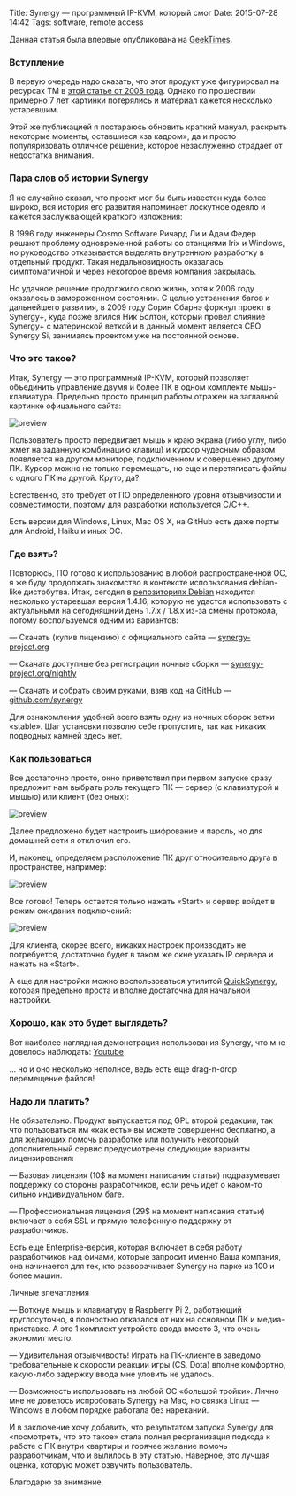 Title: Synergy — программный IP-KVM, который смог
Date: 2015-07-28 14:42
Tags: software, remote access

Данная статья была впервые опубликована на [GeekTimes](http://geektimes.ru/post/259424/).

### Вступление

В первую очередь надо сказать, что этот продукт уже фигурировал на ресурсах ТМ в [этой статье от 2008 года](http://geektimes.ru/post/44905/). Однако по прошествии примерно 7 лет картинки потерялись и материал кажется несколько устаревшим.

Этой же публикацией я постараюсь обновить краткий мануал, раскрыть некоторые моменты, оставшиеся «за кадром», да и просто популяризовать отличное решение, которое незаслуженно страдает от недостатка внимания.

### Пара слов об истории Synergy

Я не случайно сказал, что проект мог бы быть известен куда более широко, вся история его развития напоминает лоскутное одеяло и кажется заслужвающей краткого изложения:

В 1996 году инженеры Cosmo Software Ричард Ли и Адам Федер решают проблему одновременной работы со станциями Irix и Windows, но руководство отказывается выделять внутреннюю разработку в отдельный продукт. Такая недальновидность оказалась симптоматичной и через некоторое время компания закрылась.

Но удачное решение продолжило свою жизнь, хотя к 2006 году оказалось в замороженном состоянии. С целью устранения багов и дальнейшего развития, в 2009 году Сорин Сбарнэ форкнул проект в Synergy+, куда позже влился Ник Болтон, который провел слияние Synergy+ с материнской веткой и в данный момент является CEO Synergy Si, занимаясь проектом уже на постоянной основе.

### Что это такое?

Итак, Synergy — это программный IP-KVM, который позволяет объединить управление двумя и более ПК в одном комплекте мышь-клавиатура. Предельно просто принцип работы отражен на заглавной картинке офицального сайта:

![preview]({filename}/media/synergy_main.png)

Пользователь просто передвигает мышь к краю экрана (либо углу, либо жмет на заданную комбинацию клавиш) и курсор чудесным образом появляется на другом мониторе, подключенном к совершенно другому ПК. Курсор можно не только перемещать, но еще и перетягивать файлы с одного ПК на другой. Круто, да?

Естественно, это требует от ПО определенного уровня отзывчивости и совместимости, поэтому для разработки используется C/C++.

Есть версии для Windows, Linux, Mac OS X, на GitHub есть даже порты для Android, Haiku и иных ОС.

### Где взять?

Повторюсь, ПО готово к использованию в любой распространенной ОС, я же буду продолжать знакомство в контексте использования debian-like дистрбутва. Итак, сегодня в [репозиториях Debian](https://packages.debian.org/stable/synergy) находится несколько устаревшая версия 1.4.16, которую не удастся использовать с актуальными на сегодняшний день 1.7.x / 1.8.x из-за смены протокола, потому воспользуемся одним из вариантов:

— Скачать (купив лицензию) с официального сайта — [synergy-project.org](http://synergy-project.org/)

— Скачать доступные без регистрации ночные сборки — [synergy-project.org/nightly](http://synergy-project.org/nightly)

— Скачать и собрать своим руками, взяв код на GitHub — [github.com/synergy](https://github.com/synergy/synergy)

Для ознакомления удобней всего взять одну из ночных сборок ветки «stable». Шаг установки позволю себе пропустить, так как никаких подводных камней здесь нет.

### Как пользоваться

Все достаточно просто, окно приветствия при первом запуске сразу предложит нам выбрать роль текущего ПК — сервер (с клавиатурой и мышью) или клиент (без оных):

![preview]({filename}/media/synergy_welcome_screen.png)

Далее предложено будет настроить шифрование и пароль, но для домашней сети я отключил его.

И, наконец, определяем расположение ПК друг относительно друга в пространстве, например:

![preview]({filename}/media/synergy_setup_screen.png)

Все готово! Теперь остается только нажать «Start» и сервер войдет в режим ожидания подключений:

![preview]({filename}/media/synergy_ready_screen.png)

Для клиента, скорее всего, никаких настроек производить не потребуется, достаточно будет в таком же окне указать IP сервера и нажать на «Start».

А еще для настройки можно воспользоваться утилитой [QuickSynergy](https://en.wikipedia.org/wiki/QuickSynergy), которая предельно проста и вполне достаточна для начальной настройки.

### Хорошо, как это будет выглядеть?

Вот наиболее наглядная демонстрация использования Synergy, что мне довелось наблюдать: [Youtube](http://www.youtube.com/watch?v=4wkJx9Ozfu8)

… но и оно несколько неполное, ведь есть еще drag-n-drop перемещение файлов!

### Надо ли платить?

Не обязательно. Продукт выпускается под GPL второй редакции, так что пользоваться им «как есть» вы можете совершенно бесплатно, а для желающих помочь разработке или получить некоторый дополнительный сервис предусмотрены следующие варианты лицензирования:

— Базовая лицензия (10$ на момент написания статьи) подразумевает поддержку со стороны разработчиков, если речь идет о каком-то сильно индивидуальном баге.

— Профессиональная лицензия (29$ на момент написания статьи) включает в себя SSL и прямую телефонную поддержку от разработчиков.

Есть еще Enterprise-версия, которая включает в себя работу разработчиков над фичами, которые запросит именно Ваша компания, она начинается для тех, кто разворачивает Synergy на парке из 100 и более машин.

Личные впечатления

— Воткнув мышь и клавиатуру в Raspberry Pi 2, работающий круглосуточно, я полностью отказался от них на основном ПК и медиа-приставке. А это 1 комплект устройств ввода вместо 3, что очень экономит место.

— Удивительная отзывчивость! Играть на ПК-клиенте в заведомо требовательные к скорости реакции игры (CS, Dota) вполне комфортно, какую-либо задержку ввода мне уловить не удалось.

— Возможность использовать на любой ОС «большой тройки». Лично мне не довелось испробовать Synergy на Mac, но связка Linux — Windows в любом порядке работала без нареканий.

И в заключение хочу добавить, что результатом запуска Synergy для «посмотреть, что это такое» стала полная реорганизация подхода к работе с ПК внутри квартиры и горячее желание помочь разработчикам, что и вылилось в эту статью. Наверное, это лучшая оценка, которую может озвучить пользователь.

Благодарю за внимание.

